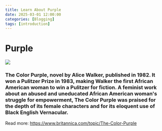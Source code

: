 ```yaml
---
title: Learn About Purple
date: 2025-03-01 12:00:00
categories: [Blogging]
tags: [introduction]
---
```


# Purple
![](https://sewguide.com/wp-content/uploads/2022/06/Purple-color-names.png)

### The Color Purple, novel by Alice Walker, published in 1982. It won a Pulitzer Prize in 1983, making Walker the first African American woman to win a Pulitzer for fiction. A feminist work about an abused and uneducated African American woman's struggle for empowerment, The Color Purple was praised for the depth of its female characters and for its eloquent use of Black English Vernacular.
Read more: https://www.britannica.com/topic/The-Color-Purple
    